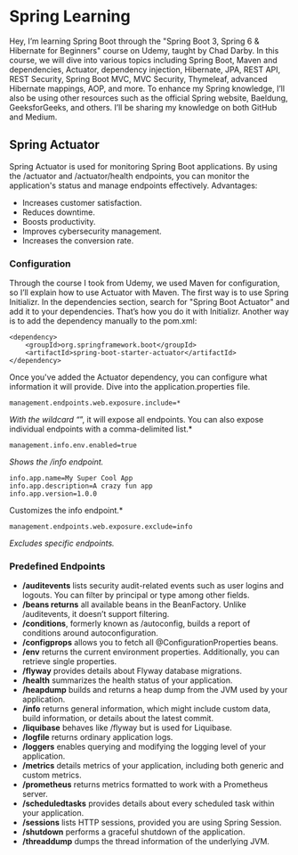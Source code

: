 # Spring Learning

Hey, I’m learning Spring Boot through the "Spring Boot 3, Spring 6 & Hibernate for Beginners" course on Udemy, taught by Chad Darby. 
In this course, we will dive into various topics including Spring Boot, Maven and dependencies, Actuator, dependency injection, Hibernate, JPA, REST API, REST Security,
Spring Boot MVC, MVC Security, Thymeleaf, advanced Hibernate mappings, AOP, and more. To enhance my Spring knowledge, 
I’ll also be using other resources such as the official Spring website, Baeldung, GeeksforGeeks, and others. I’ll be sharing my knowledge on both GitHub and Medium.

## Spring Actuator
Spring Actuator is used for monitoring Spring Boot applications. By using the /actuator and /actuator/health endpoints, you can monitor the application's status and manage endpoints effectively.
Advantages:
* Increases customer satisfaction.
* Reduces downtime.
* Boosts productivity.
* Improves cybersecurity management.
* Increases the conversion rate.

### Configuration
Through the course I took from Udemy, we used Maven for configuration, so I’ll explain how to use Actuator with Maven.
The first way is to use Spring Initializr. In the dependencies section, search for "Spring Boot Actuator" and add it to your dependencies. That’s how you do it with Initializr.
Another way is to add the dependency manually to the pom.xml:

```
<dependency>
    <groupId>org.springframework.boot</groupId>
    <artifactId>spring-boot-starter-actuator</artifactId> 
</dependency>
```

Once you've added the Actuator dependency, you can configure what information it will provide. Dive into the application.properties file.
```
management.endpoints.web.exposure.include=*
```

*With the wildcard “*”, it will expose all endpoints. You can also expose individual endpoints with a comma-delimited list.*

```
management.info.env.enabled=true
```
*Shows the /info endpoint.*

```
info.app.name=My Super Cool App
info.app.description=A crazy fun app
info.app.version=1.0.0
```
Customizes the info endpoint.*

```
management.endpoints.web.exposure.exclude=info
```

*Excludes specific endpoints.*

### Predefined Endpoints
- **/auditevents** lists security audit-related events such as user logins and logouts. You can filter by principal or type among other fields.
- **/beans returns** all available beans in the BeanFactory. Unlike /auditevents, it doesn’t support filtering.
- **/conditions**, formerly known as /autoconfig, builds a report of conditions around autoconfiguration.
- **/configprops** allows you to fetch all @ConfigurationProperties beans.
- **/env** returns the current environment properties. Additionally, you can retrieve single properties.
- **/flyway** provides details about Flyway database migrations.
- **/health** summarizes the health status of your application.
- **/heapdump** builds and returns a heap dump from the JVM used by your application.
- **/info** returns general information, which might include custom data, build information, or details about the latest commit.
- **/liquibase** behaves like /flyway but is used for Liquibase.
- **/logfile** returns ordinary application logs.
- **/loggers** enables querying and modifying the logging level of your application.
- **/metrics** details metrics of your application, including both generic and custom metrics.
- **/prometheus** returns metrics formatted to work with a Prometheus server.
- **/scheduledtasks** provides details about every scheduled task within your application.
- **/sessions** lists HTTP sessions, provided you are using Spring Session.
- **/shutdown** performs a graceful shutdown of the application.
- **/threaddump** dumps the thread information of the underlying JVM.


